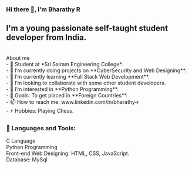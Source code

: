 ### Hi there 👋, I'm Bharathy R 
<h2> I'm a young passionate self-taught student developer from India. </h2>
<br>About me<br>
- 🌱 Student at *Sri Sairam Engineering College*.<br>
- 🔭 I’m currently doing projects on **CyberSecurity and Web Designing**.<br>
- 🌱 I’m currently learning **Full Stack Web Development**.<br>
- 👯 I’m looking to collaborate with some other student developers.<br>
- 🤔 I’m interested in **Python Programming**.<br>
- 🥅 Goals: To get placed in **Foreign Countries**.<br>
- 📫 How to reach me: www.linkedin.com/in/bharathy-r <br>
- ⚡ Hobbies: Playing Chess.<br>
<h3> 🚀 Languages and Tools: </h3>
C Language
<br> Python Programming
<br> Front-end Web Designing: HTML, CSS, JavaScript.
<br> Database: MySql 
 

